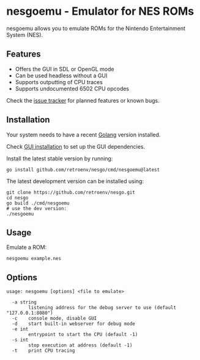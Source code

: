 # nesgoemu - Emulator for NES ROMs

nesgoemu allows you to emulate ROMs for the Nintendo Entertainment System (NES).

## Features

* Offers the GUI in SDL or OpenGL mode
* Can be used headless without a GUI
* Supports outputting of CPU traces
* Supports undocumented 6502 CPU opcodes

Check the [issue tracker](https://github.com/retroenv/nesgo/labels/emulator) for planned features or known bugs.

## Installation

Your system needs to have a recent [Golang](https://go.dev/) version installed.

Check [GUI installation](https://github.com/retroenv/nesgo/blob/main/docs/gui.md) to set up the GUI dependencies. 

Install the latest stable version by running:

```
go install github.com/retroenv/nesgo/cmd/nesgoemu@latest
```

The latest development version can be installed using:

```
git clone https://github.com/retroenv/nesgo.git
cd nesgo
go build ./cmd/nesgoemu
# use the dev version:
./nesgoemu  
```

## Usage

Emulate a ROM:

```
nesgoemu example.nes
```

## Options

```
usage: nesgoemu [options] <file to emulate>

  -a string
    	listening address for the debug server to use (default "127.0.0.1:8080")
  -c	console mode, disable GUI
  -d	start built-in webserver for debug mode
  -e int
    	entrypoint to start the CPU (default -1)
  -s int
    	stop execution at address (default -1)
  -t	print CPU tracing
```
